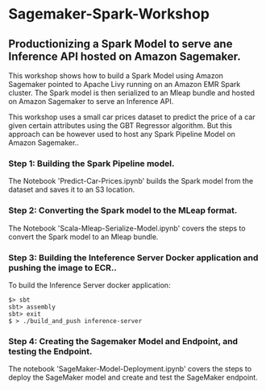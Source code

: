 # Sagemaker-Spark-Workshop

## Productionizing a Spark Model to serve ane Inference API hosted on Amazon Sagemaker.

This workshop shows how to build a Spark Model using Amazon Sagemaker pointed to Apache Livy running on an Amazon EMR Spark cluster. The Spark model is then serialized to an Mleap bundle and hosted on Amazon Sagemaker to serve an Inference API.

This workshop uses a small car prices dataset to predict the price of a car given certain attributes using the GBT Regressor algorithm. But this approach can be however used to host any Spark Pipeline Model on Amazon Sagemaker.. 

### Step 1: Building the Spark Pipeline model. 

The Notebook 'Predict-Car-Prices.ipynb' builds the Spark model from the dataset and saves it to an S3 location.

### Step 2: Converting the Spark model to the MLeap format.

The Notebook 'Scala-Mleap-Serialize-Model.ipynb' covers the steps to convert the Spark model to an Mleap bundle.

### Step 3: Building the Inteference Server Docker application and pushing the image to ECR..

To build the Inference Server docker application:

```
$> sbt
sbt> assembly
sbt> exit
$ > ./build_and_push inference-server
```

### Step 4: Creating the Sagemaker Model and Endpoint, and testing the Endpoint.

The notebook 'SageMaker-Model-Deployment.ipynb' covers the steps to deploy the SageMaker model and create and test the SageMaker endpoint.

